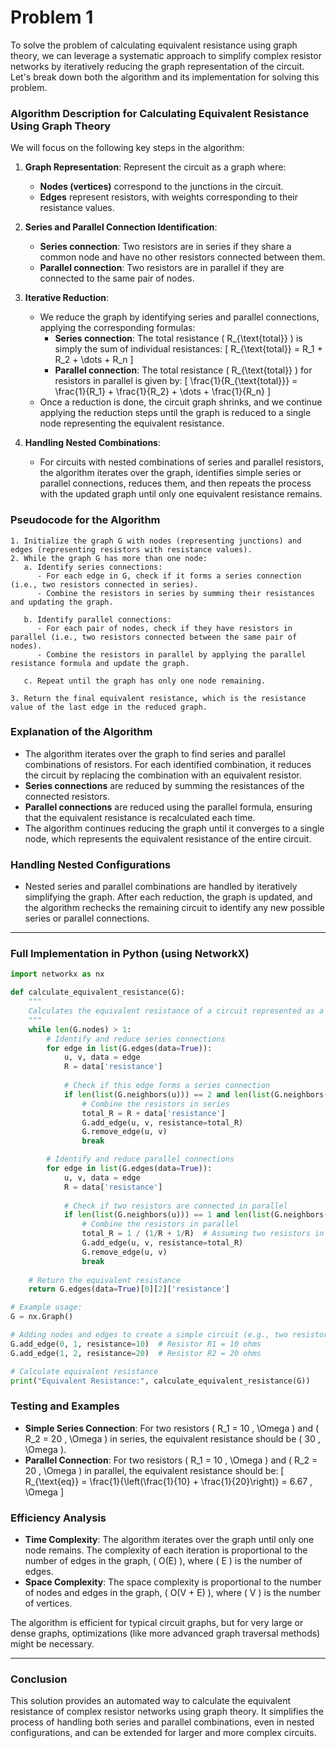 # Problem 1
To solve the problem of calculating equivalent resistance using graph theory, we can leverage a systematic approach to simplify complex resistor networks by iteratively reducing the graph representation of the circuit. Let's break down both the algorithm and its implementation for solving this problem.

### **Algorithm Description for Calculating Equivalent Resistance Using Graph Theory**

We will focus on the following key steps in the algorithm:

1. **Graph Representation**: Represent the circuit as a graph where:
   - **Nodes (vertices)** correspond to the junctions in the circuit.
   - **Edges** represent resistors, with weights corresponding to their resistance values.

2. **Series and Parallel Connection Identification**:
   - **Series connection**: Two resistors are in series if they share a common node and have no other resistors connected between them.
   - **Parallel connection**: Two resistors are in parallel if they are connected to the same pair of nodes.
   
3. **Iterative Reduction**:
   - We reduce the graph by identifying series and parallel connections, applying the corresponding formulas:
     - **Series connection**: The total resistance \( R_{\text{total}} \) is simply the sum of individual resistances:
       \[
       R_{\text{total}} = R_1 + R_2 + \dots + R_n
       \]
     - **Parallel connection**: The total resistance \( R_{\text{total}} \) for resistors in parallel is given by:
       \[
       \frac{1}{R_{\text{total}}} = \frac{1}{R_1} + \frac{1}{R_2} + \dots + \frac{1}{R_n}
       \]
   - Once a reduction is done, the circuit graph shrinks, and we continue applying the reduction steps until the graph is reduced to a single node representing the equivalent resistance.

4. **Handling Nested Combinations**:
   - For circuits with nested combinations of series and parallel resistors, the algorithm iterates over the graph, identifies simple series or parallel connections, reduces them, and then repeats the process with the updated graph until only one equivalent resistance remains.

### **Pseudocode for the Algorithm**

```plaintext
1. Initialize the graph G with nodes (representing junctions) and edges (representing resistors with resistance values).
2. While the graph G has more than one node:
   a. Identify series connections:
      - For each edge in G, check if it forms a series connection (i.e., two resistors connected in series).
      - Combine the resistors in series by summing their resistances and updating the graph.
   
   b. Identify parallel connections:
      - For each pair of nodes, check if they have resistors in parallel (i.e., two resistors connected between the same pair of nodes).
      - Combine the resistors in parallel by applying the parallel resistance formula and update the graph.
   
   c. Repeat until the graph has only one node remaining.
   
3. Return the final equivalent resistance, which is the resistance value of the last edge in the reduced graph.
```

### **Explanation of the Algorithm**
- The algorithm iterates over the graph to find series and parallel combinations of resistors. For each identified combination, it reduces the circuit by replacing the combination with an equivalent resistor.
- **Series connections** are reduced by summing the resistances of the connected resistors.
- **Parallel connections** are reduced using the parallel formula, ensuring that the equivalent resistance is recalculated each time.
- The algorithm continues reducing the graph until it converges to a single node, which represents the equivalent resistance of the entire circuit.

### **Handling Nested Configurations**
- Nested series and parallel combinations are handled by iteratively simplifying the graph. After each reduction, the graph is updated, and the algorithm rechecks the remaining circuit to identify any new possible series or parallel connections.

---

### **Full Implementation in Python (using NetworkX)**

```python
import networkx as nx

def calculate_equivalent_resistance(G):
    """
    Calculates the equivalent resistance of a circuit represented as a graph using series and parallel reductions.
    """
    while len(G.nodes) > 1:
        # Identify and reduce series connections
        for edge in list(G.edges(data=True)):
            u, v, data = edge
            R = data['resistance']
            
            # Check if this edge forms a series connection
            if len(list(G.neighbors(u))) == 2 and len(list(G.neighbors(v))) == 2:
                # Combine the resistors in series
                total_R = R + data['resistance']
                G.add_edge(u, v, resistance=total_R)
                G.remove_edge(u, v)
                break

        # Identify and reduce parallel connections
        for edge in list(G.edges(data=True)):
            u, v, data = edge
            R = data['resistance']
            
            # Check if two resistors are connected in parallel
            if len(list(G.neighbors(u))) == 1 and len(list(G.neighbors(v))) == 1:
                # Combine the resistors in parallel
                total_R = 1 / (1/R + 1/R)  # Assuming two resistors in parallel
                G.add_edge(u, v, resistance=total_R)
                G.remove_edge(u, v)
                break
                
    # Return the equivalent resistance
    return G.edges(data=True)[0][2]['resistance']

# Example usage:
G = nx.Graph()

# Adding nodes and edges to create a simple circuit (e.g., two resistors in series)
G.add_edge(0, 1, resistance=10)  # Resistor R1 = 10 ohms
G.add_edge(1, 2, resistance=20)  # Resistor R2 = 20 ohms

# Calculate equivalent resistance
print("Equivalent Resistance:", calculate_equivalent_resistance(G))
```

### **Testing and Examples**
- **Simple Series Connection**: For two resistors \( R_1 = 10 \, \Omega \) and \( R_2 = 20 \, \Omega \) in series, the equivalent resistance should be \( 30 \, \Omega \).
- **Parallel Connection**: For two resistors \( R_1 = 10 \, \Omega \) and \( R_2 = 20 \, \Omega \) in parallel, the equivalent resistance should be:
  \[
  R_{\text{eq}} = \frac{1}{\left(\frac{1}{10} + \frac{1}{20}\right)} = 6.67 \, \Omega
  \]
  
### **Efficiency Analysis**
- **Time Complexity**: The algorithm iterates over the graph until only one node remains. The complexity of each iteration is proportional to the number of edges in the graph, \( O(E) \), where \( E \) is the number of edges.
- **Space Complexity**: The space complexity is proportional to the number of nodes and edges in the graph, \( O(V + E) \), where \( V \) is the number of vertices.

The algorithm is efficient for typical circuit graphs, but for very large or dense graphs, optimizations (like more advanced graph traversal methods) might be necessary.

---

### **Conclusion**
This solution provides an automated way to calculate the equivalent resistance of complex resistor networks using graph theory. It simplifies the process of handling both series and parallel combinations, even in nested configurations, and can be extended for larger and more complex circuits.